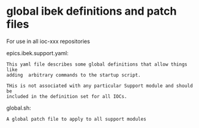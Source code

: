 # global ibek definitions and patch files

For use in all ioc-xxx repositories

epics.ibek.support.yaml:

    This yaml file describes some global definitions that allow things like
    adding  arbitrary commands to the startup script.

    THis is not associated with any particular Support module and should be
    included in the definition set for all IOCs.

global.sh:

    A global patch file to apply to all support modules

